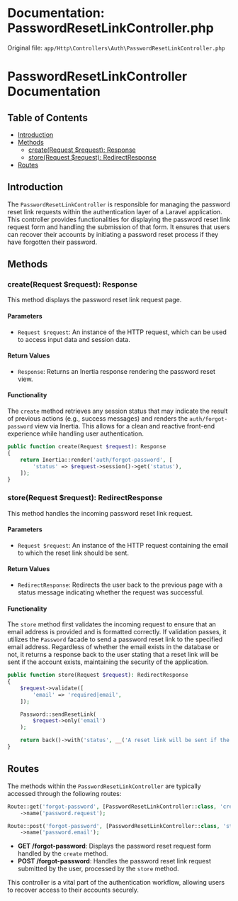 # Documentation: PasswordResetLinkController.php

Original file: `app/Http\Controllers\Auth\PasswordResetLinkController.php`

# PasswordResetLinkController Documentation

## Table of Contents
- [Introduction](#introduction)
- [Methods](#methods)
  - [create(Request $request): Response](#createrequest-request-response)
  - [store(Request $request): RedirectResponse](#storerrequest-request-redirectresponse)
- [Routes](#routes)

## Introduction
The `PasswordResetLinkController` is responsible for managing the password reset link requests within the authentication layer of a Laravel application. This controller provides functionalities for displaying the password reset link request form and handling the submission of that form. It ensures that users can recover their accounts by initiating a password reset process if they have forgotten their password.

## Methods

### create(Request $request): Response
This method displays the password reset link request page.

#### Parameters
- `Request $request`: An instance of the HTTP request, which can be used to access input data and session data.

#### Return Values
- `Response`: Returns an Inertia response rendering the password reset view.

#### Functionality
The `create` method retrieves any session status that may indicate the result of previous actions (e.g., success messages) and renders the `auth/forgot-password` view via Inertia. This allows for a clean and reactive front-end experience while handling user authentication.

```php
public function create(Request $request): Response
{
    return Inertia::render('auth/forgot-password', [
        'status' => $request->session()->get('status'),
    ]);
}
```

### store(Request $request): RedirectResponse
This method handles the incoming password reset link request.

#### Parameters
- `Request $request`: An instance of the HTTP request containing the email to which the reset link should be sent.

#### Return Values
- `RedirectResponse`: Redirects the user back to the previous page with a status message indicating whether the request was successful.

#### Functionality
The `store` method first validates the incoming request to ensure that an email address is provided and is formatted correctly. If validation passes, it utilizes the `Password` facade to send a password reset link to the specified email address. Regardless of whether the email exists in the database or not, it returns a response back to the user stating that a reset link will be sent if the account exists, maintaining the security of the application.

```php
public function store(Request $request): RedirectResponse
{
    $request->validate([
        'email' => 'required|email',
    ]);

    Password::sendResetLink(
        $request->only('email')
    );

    return back()->with('status', __('A reset link will be sent if the account exists.'));
}
```

## Routes
The methods within the `PasswordResetLinkController` are typically accessed through the following routes:

```php
Route::get('forgot-password', [PasswordResetLinkController::class, 'create'])
    ->name('password.request');

Route::post('forgot-password', [PasswordResetLinkController::class, 'store'])
    ->name('password.email');
```

- **GET /forgot-password**: Displays the password reset request form handled by the `create` method.
- **POST /forgot-password**: Handles the password reset link request submitted by the user, processed by the `store` method. 

This controller is a vital part of the authentication workflow, allowing users to recover access to their accounts securely.
